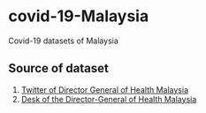 # covid-19-Malaysia
Covid-19 datasets of Malaysia 

## Source of dataset
1. [Twitter of Director General of Health Malaysia](https://twitter.com/DGHisham)
2. [Desk of the Director-General of Health Malaysia](https://kpkesihatan.com/2020/05/20/kenyataan-akhbar-kpk-20-mei-2020-situasi-semasa-jangkitan-penyakit-coronavirus-2019-covid-19-di-malaysia/)

